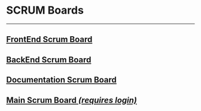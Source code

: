 # SCRUM Boards

--------------------------------------------------------------------------------

## [FrontEnd Scrum Board](https://addpushcommit.dapulse.com/boards/57226396)

## [BackEnd Scrum Board](https://addpushcommit.dapulse.com/boards/57226378)

## [Documentation Scrum Board](https://addpushcommit.dapulse.com/boards/57226400)

## [Main Scrum Board _(requires login)_](https://addpushcommit.dapulse.com/)
